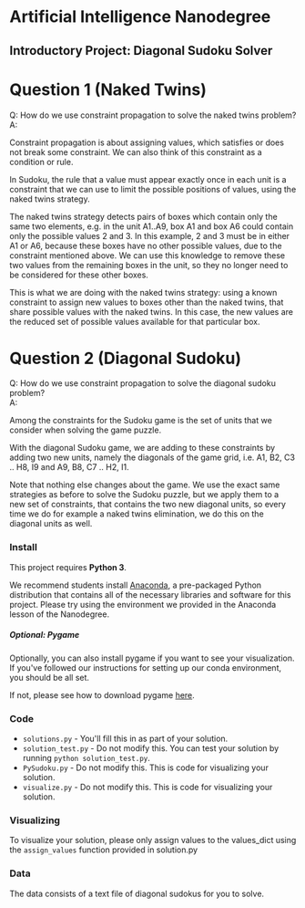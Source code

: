# Artificial Intelligence Nanodegree
## Introductory Project: Diagonal Sudoku Solver

# Question 1 (Naked Twins)
Q: How do we use constraint propagation to solve the naked twins problem?  
A: 

Constraint propagation is about assigning values, which satisfies or does not break some constraint. We can also think of this constraint as a condition or rule.

In Sudoku, the rule that a value must appear exactly once in each unit is a constraint that we can use to limit the possible positions of values, using the naked twins strategy.

The naked twins strategy detects pairs of boxes which contain only the same two elements, e.g. in the unit A1..A9, box A1 and box A6 could contain only the possible values 2 and 3. In this example, 2 and 3 must be in either A1 or A6, because these boxes have no other possible values, due to the constraint mentioned above. We can use this knowledge to remove these two values from the remaining boxes in the unit, so they no longer need to be considered for these other boxes.

This is what we are doing with the naked twins strategy: using a known constraint to assign new values to boxes other than the naked twins, that share possible values with the naked twins. In this case, the new values are the reduced set of possible values available for that particular box.

# Question 2 (Diagonal Sudoku)
Q: How do we use constraint propagation to solve the diagonal sudoku problem?  
A: 

Among the constraints for the Sudoku game is the set of units that we consider when solving the game puzzle.

With the diagonal Sudoku game, we are adding to these constraints by adding two new units, namely the diagonals of the game grid, i.e. A1, B2, C3 .. H8, I9 and A9, B8, C7 .. H2, I1. 

Note that nothing else changes about the game. We use the exact same strategies as before to solve the Sudoku puzzle, but we apply them to a new set of constraints, that contains the two new diagonal units, so every time we do for example a naked twins elimination, we do this on the diagonal units as well.

### Install

This project requires **Python 3**.

We recommend students install [Anaconda](https://www.continuum.io/downloads), a pre-packaged Python distribution that contains all of the necessary libraries and software for this project. 
Please try using the environment we provided in the Anaconda lesson of the Nanodegree.

##### Optional: Pygame

Optionally, you can also install pygame if you want to see your visualization. If you've followed our instructions for setting up our conda environment, you should be all set.

If not, please see how to download pygame [here](http://www.pygame.org/download.shtml).

### Code

* `solutions.py` - You'll fill this in as part of your solution.
* `solution_test.py` - Do not modify this. You can test your solution by running `python solution_test.py`.
* `PySudoku.py` - Do not modify this. This is code for visualizing your solution.
* `visualize.py` - Do not modify this. This is code for visualizing your solution.

### Visualizing

To visualize your solution, please only assign values to the values_dict using the ```assign_values``` function provided in solution.py

### Data

The data consists of a text file of diagonal sudokus for you to solve.